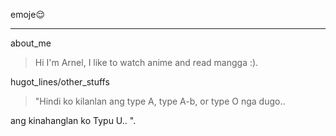 emoje:relieved:
***
about_me
>  Hi I'm Arnel, I like to watch anime and read mangga :).

hugot_lines/other_stuffs
> "Hindi ko kilanlan ang
type A, 
type A-b,
or type O nga dugo..

ang kinahanglan ko Typu U..
".
